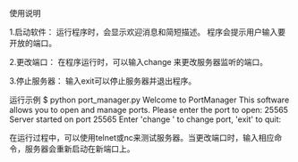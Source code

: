 使用说明

1.启动软件：
运行程序时，会显示欢迎消息和简短描述。
程序会提示用户输入要开放的端口。

2.更改端口：
在程序运行时，可以输入change <port>来更改服务器监听的端口。

3.停止服务器：
输入exit可以停止服务器并退出程序。

运行示例
$ python port_manager.py
Welcome to PortManager
This software allows you to open and manage ports.
Please enter the port to open: 25565
Server started on port 25565
Enter 'change <port>' to change port, 'exit' to quit:

在运行过程中，可以使用telnet或nc来测试服务器。当更改端口时，输入相应命令，服务器会重新启动在新端口上。
